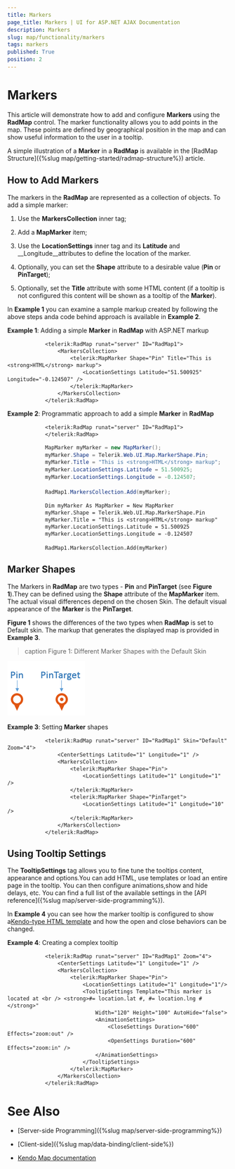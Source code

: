 ```yaml
---
title: Markers
page_title: Markers | UI for ASP.NET AJAX Documentation
description: Markers
slug: map/functionality/markers
tags: markers
published: True
position: 2
---
```


# Markers



This article will demonstrate how to add and configure __Markers__ using the __RadMap__ control.	The marker functionality allows you to add points in the map. These points are defined by geographical position in the map and can show useful information to the user in a tooltip.

A simple illustration of a __Marker__ in a __RadMap__ is available in the [RadMap Structure]({%slug map/getting-started/radmap-structure%}) article.

## How to Add Markers

The markers in the __RadMap__ are represented as a collection of objects. To add a simple marker:

1. Use the __MarkersCollection__ inner tag;

1. Add a __MapMarker__ item;

1. Use the __LocationSettings__ inner tag and its __Latitude__ and __Longitude__attributes to define the location of the marker.

1. Optionally, you can set the __Shape__ attribute to a desirable value (__Pin__ or __PinTarget__);

1. Optionally, set the __Title__ attribute with some HTML content (if a tooltip is not configured this content will be shown as a tooltip of the __Marker__).

In __Example 1__ you can examine a sample markup created by following the above steps anda code behind approach is available in __Example 2__.

__Example 1__: Adding a simple __Marker__ in __RadMap__ with ASP.NET markup

````ASPNET
			<telerik:RadMap runat="server" ID="RadMap1">
				<MarkersCollection>
					<telerik:MapMarker Shape="Pin" Title="This is <strong>HTML</strong> markup">
						<LocationSettings Latitude="51.500925" Longitude="-0.124507" />
					</telerik:MapMarker>
				</MarkersCollection>
			</telerik:RadMap>
````



__Example 2__: Programmatic approach to add a simple __Marker__ in __RadMap__



````ASPNET
			<telerik:RadMap runat="server" ID="RadMap1">
			</telerik:RadMap>
````
````C#
			MapMarker myMarker = new MapMarker();
			myMarker.Shape = Telerik.Web.UI.Map.MarkerShape.Pin;
			myMarker.Title = "This is <strong>HTML</strong> markup";
			myMarker.LocationSettings.Latitude = 51.500925;
			myMarker.LocationSettings.Longitude = -0.124507;
	
			RadMap1.MarkersCollection.Add(myMarker);
````
````VB
			Dim myMarker As MapMarker = New MapMarker
			myMarker.Shape = Telerik.Web.UI.Map.MarkerShape.Pin
			myMarker.Title = "This is <strong>HTML</strong> markup"
			myMarker.LocationSettings.Latitude = 51.500925
			myMarker.LocationSettings.Longitude = -0.124507
	
			RadMap1.MarkersCollection.Add(myMarker)
````


## Marker Shapes

The Markers in __RadMap__ are two types - __Pin__ and __PinTarget__ (see __Figure 1__).They can be defined using the __Shape__ attribute of the __MapMarker__ item. The actual visual differences depend on the chosen Skin. The default visual appearance of the __Marker__ is the __PinTarget__.

__Figure 1__ shows the differences of the two types when __RadMap__ is set to Default skin.	The markup that generates the displayed map is provided in __Example 3__.
>caption Figure 1: Different Marker Shapes with the Default Skin

![Rad Map Markers Shapes With Pointers](images/RadMap_Markers_Shapes_WithPointers.png)

__Example 3__: Setting __Marker__ shapes

````ASPNET
			<telerik:RadMap runat="server" ID="RadMap1" Skin="Default" Zoom="4">
				<CenterSettings Latitude="1" Longitude="1" />
				<MarkersCollection>
					<telerik:MapMarker Shape="Pin">
						<LocationSettings Latitude="1" Longitude="1" />
					</telerik:MapMarker>
					<telerik:MapMarker Shape="PinTarget">
						<LocationSettings Latitude="1" Longitude="10" />
					</telerik:MapMarker>
				</MarkersCollection>
			</telerik:RadMap>
````



## Using Tooltip Settings

The __TooltipSettings__ tag allows you to fine tune the tooltips content, appearance and options.You can add HTML, use templates or load an entire page in the tooltip. You can then configure animations,show and hide delays, etc. You can find a full list of the available settings in the [API reference]({%slug map/server-side-programming%}).

In __Example 4__ you can see how the marker tooltip is configured to show a[Kendo-type HTML template](http://docs.telerik.com/kendo-ui/api/dataviz/map#configuration-layerDefaults-marker-tooltip-template)	and how the open and close behaviors can be changed.

__Example 4__: Creating a complex tooltip

````ASPNET
			<telerik:RadMap runat="server" ID="RadMap1" Zoom="4">
				<CenterSettings Latitude="1" Longitude="1" />
				<MarkersCollection>
					<telerik:MapMarker Shape="Pin">
						<LocationSettings Latitude="1" Longitude="1"/>
						<TooltipSettings Template="This marker is located at <br /> <strong>#= location.lat #, #= location.lng #</strong>" 
							Width="120" Height="100" AutoHide="false">
							<AnimationSettings>
								<CloseSettings Duration="600" Effects="zoom:out" />
								<OpenSettings Duration="600" Effects="zoom:in" />
							</AnimationSettings>
						</TooltipSettings>
					</telerik:MapMarker>
				</MarkersCollection>
			</telerik:RadMap>
````



# See Also

 * [Server-side Programming]({%slug map/server-side-programming%})

 * [Client-side]({%slug map/data-binding/client-side%})

 * [Kendo Map documentation](http://docs.telerik.com/kendo-ui/api/dataviz/map)
